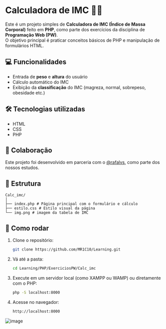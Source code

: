 # Calculadora de IMC 🧮💪

Este é um projeto simples de **Calculadora de IMC (Índice de Massa Corporal)** feito em **PHP**, como parte dos exercícios da disciplina de **Programação Web (PW)**.  
O objetivo principal é praticar conceitos básicos de PHP e manipulação de formulários HTML.

## 💻 Funcionalidades

- Entrada de **peso** e **altura** do usuário
- Cálculo automático do IMC
- Exibição da **classificação** do IMC (magreza, normal, sobrepeso, obesidade etc.)

## 🛠 Tecnologias utilizadas

- HTML
- CSS
- PHP

## 🤝 Colaboração

Este projeto foi desenvolvido em parceria com o [@rafalvs](https://github.com/rafalvs), como parte dos nossos estudos.

## 📁 Estrutura
```
Calc_imc/
│ 
├── index.php # Página principal com o formulário e cálculo 
├── estilo.css # Estilo visual da página
└── img.png # imagem da tabela de IMC
```

## 🚀 Como rodar

1. Clone o repositório:
   ```bash
   git clone https://github.com/MR1C10/Learning.git

2. Vá até a pasta:
    ```bash
    cd Learning/PHP/ExerciciosPW/Calc_imc

3. Execute em um servidor local (como XAMPP ou WAMP) ou diretamente com o PHP:
    ```bash 
    php -S localhost:8000

4. Acesse no navegador:
    ```bash
    http://localhost:8000


![image](https://github.com/user-attachments/assets/093316bc-e237-4de0-aa82-0dd1aede6eda)
